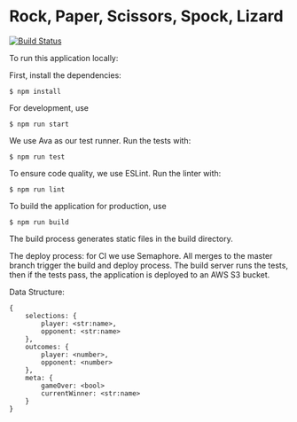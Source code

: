# Rock, Paper, Scissors, Spock, Lizard
[![Build Status](https://semaphoreci.com/api/v1/marciaga/rpssl-application/branches/master/badge.svg)](https://semaphoreci.com/marciaga/rpssl-application)

To run this application locally:

First, install the dependencies:

`$ npm install`

For development, use

`$ npm run start`

We use Ava as our test runner. Run the tests with:

`$ npm run test`

To ensure code quality, we use ESLint. Run the linter with:

`$ npm run lint`

To build the application for production, use

`$ npm run build`

The build process generates static files in the build directory.

The deploy process: for CI we use Semaphore. All merges to the master branch trigger the build and deploy process. The build server runs the tests, then if the tests pass, the application is deployed to an AWS S3 bucket.

Data Structure:
```
{
    selections: {
        player: <str:name>,    
        opponent: <str:name>
    },
    outcomes: {
        player: <number>,
        opponent: <number>
    },
    meta: {
        gameOver: <bool>
        currentWinner: <str:name>
    }
}
```
